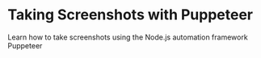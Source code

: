 # Taking Screenshots with Puppeteer
Learn how to take screenshots using the Node.js automation framework Puppeteer
